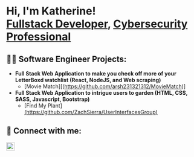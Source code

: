 <h1>Hi, I'm Katherine! <br/><a href="https://github.com/joshmadakor1">Fullstack Developer</a>, <a href="https://www.linkedin.com/in/katherine-raguini-student/">Cybersecurity Professional</a>

<h2>👨‍💻 Software Engineer Projects:</h2>

- <b>Full Stack Web Application to make you check off more of your LetterBoxd watchlist (React, NodeJS, and Web scraping)</b>
  - [Movie Match][(https://github.com/arsh231321312/MovieMatch)]
- <b>Full Stack Web Application to intrigue users to garden (HTML, CSS, SASS, Javascript, Bootstrap)</b>
  - [Find My Plant] [(https://github.com/ZachSierra/UserInterfacesGroup)](https://github.com/ZachSierra/UserInterfacesGroup)

 


<h2> 🤳 Connect with me:</h2>

[<img align="left" alt="KatherineRaguini | LinkedIn" width="22px" src="https://cdn.jsdelivr.net/npm/simple-icons@v3/icons/linkedin.svg" />][linkedin]



[linkedin]: https://www.linkedin.com/in/katherine-raguini-student/

<!--
**kcraguini/kcraguini** is a ✨ _special_ ✨ repository because its `README.md` (this file) appears on your GitHub profile.

Here are some ideas to get you started:

- 🔭 I’m currently working on ...
- 🌱 I’m currently learning ...
- 👯 I’m looking to collaborate on ...
- 🤔 I’m looking for help with ...
- 💬 Ask me about ...
- 📫 How to reach me: ...
- 😄 Pronouns: ...
- ⚡ Fun fact: ...
-->


